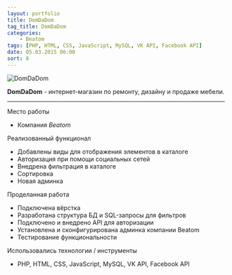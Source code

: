 ```yaml
---
layout: portfolio
title: DomDaDom
tag_title: DomDaDom
categories:
    - Beatom
tags: [PHP, HTML, CSS, JavaScript, MySQL, VK API, Facebook API]
date: 05.03.2015 06:00
sort: 8
---
```


![DomDaDom](/assets/img/work/domdadom.jpg)

**DomDaDom** - интернет-магазин по ремонту, дизайну и продаже мебели.

---

Место работы

* Компания _Beatom_

Реализованный функционал

* Добавлены виды для отображения элементов в каталоге
* Авторизация при помощи социальных сетей
* Внедрена фильтрация в каталоге
* Сортировка
* Новая админка

Проделанная работа

* Подключена вёрстка
* Разработана структура БД и SQL-запросы для фильтров
* Подключено и внедрено API для авторизации
* Установлена и сконфигурирована админка компании Beatom
* Тестирование функциональности

Использовались технологии / инструменты

* PHP, HTML, CSS, JavaScript, MySQL, VK API, Facebook API
